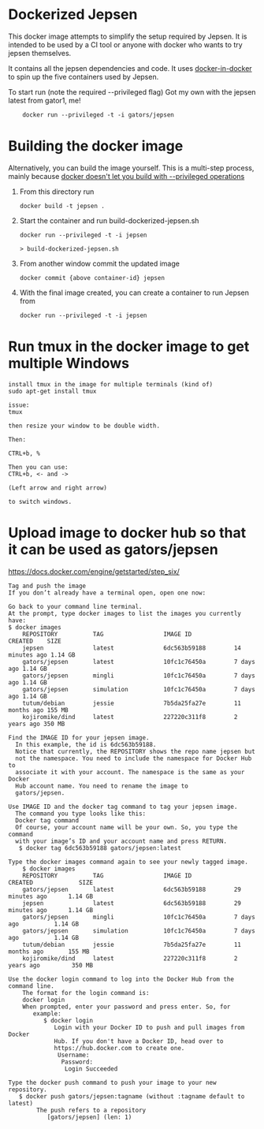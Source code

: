 Dockerized Jepsen
=================

This docker image attempts to simplify the setup required by Jepsen.
It is intended to be used by a CI tool or anyone with docker who wants to try jepsen themselves.

It contains all the jepsen dependencies and code. It uses [docker-in-docker](https://github.com/jpetazzo/dind) to spin up the five
containers used by Jepsen.  

To start run (note the required --privileged flag)
Got my own with the jepsen latest from gator1, me!

````
    docker run --privileged -t -i gators/jepsen
````

Building the docker image
=========================

Alternatively, you can build the image yourself. This is a multi-step process, mainly because [docker doesn't let you build with --privileged operations](https://github.com/docker/docker/issues/1916)

1.  From this directory run 

    ````
	docker build -t jepsen .
    ````

2.  Start the container and run build-dockerized-jepsen.sh

    ````
    docker run --privileged -t -i jepsen

    > build-dockerized-jepsen.sh
    ````

3.  From another window commit the updated image

    ````
    docker commit {above container-id} jepsen
    ````
    
4.  With the final image created, you can create a container to run Jepsen from

    ```
    docker run --privileged -t -i jepsen
    ```

Run tmux in the docker image to get multiple Windows
=========================

    install tmux in the image for multiple terminals (kind of)
    sudo apt-get install tmux

    issue:
    tmux

    then resize your window to be double width.

    Then:

    CTRL+b, %

    Then you can use:
    CTRL+b, <- and -> 

    (Left arrow and right arrow)

    to switch windows. 

Upload image to docker hub so that it can be used as gators/jepsen
=========================

https://docs.docker.com/engine/getstarted/step_six/

    Tag and push the image
    If you don’t already have a terminal open, open one now:

    Go back to your command line terminal.
    At the prompt, type docker images to list the images you currently have:
    $ docker images
        REPOSITORY          TAG                 IMAGE ID            CREATED    SIZE
        jepsen              latest              6dc563b59188        14 minutes ago 1.14 GB
        gators/jepsen       latest              10fc1c76450a        7 days ago 1.14 GB
        gators/jepsen       mingli              10fc1c76450a        7 days ago 1.14 GB
        gators/jepsen       simulation          10fc1c76450a        7 days ago 1.14 GB
        tutum/debian        jessie              7b5da25fa27e        11 months ago 155 MB
        kojiromike/dind     latest              227220c311f8        2 years ago 350 MB

    Find the IMAGE ID for your jepsen image.
      In this example, the id is 6dc563b59188.
      Notice that currently, the REPOSITORY shows the repo name jepsen but
      not the namespace. You need to include the namespace for Docker Hub to
      associate it with your account. The namespace is the same as your Docker
      Hub account name. You need to rename the image to
      gators/jepsen.

    Use IMAGE ID and the docker tag command to tag your jepsen image.
      The command you type looks like this:
      Docker tag command
      Of course, your account name will be your own. So, you type the command
      with your image’s ID and your account name and press RETURN.
       $ docker tag 6dc563b59188 gators/jepsen:latest

    Type the docker images command again to see your newly tagged image.
        $ docker images
        REPOSITORY          TAG                 IMAGE ID            CREATED             SIZE
        gators/jepsen       latest              6dc563b59188        29 minutes ago      1.14 GB
        jepsen              latest              6dc563b59188        29 minutes ago      1.14 GB
        gators/jepsen       mingli              10fc1c76450a        7 days ago          1.14 GB
        gators/jepsen       simulation          10fc1c76450a        7 days ago          1.14 GB
        tutum/debian        jessie              7b5da25fa27e        11 months ago       155 MB
        kojiromike/dind     latest              227220c311f8        2 years ago         350 MB

    Use the docker login command to log into the Docker Hub from the command line.
        The format for the login command is:
        docker login
        When prompted, enter your password and press enter. So, for
           example:
              $ docker login
                 Login with your Docker ID to push and pull images from Docker
                 Hub. If you don't have a Docker ID, head over to
                 https://hub.docker.com to create one.
                  Username:
                   Password:
                    Login Succeeded

    Type the docker push command to push your image to your new repository.
       $ docker push gators/jepsen:tagname (without :tagname default to latest)
            The push refers to a repository
               [gators/jepsen] (len: 1)

